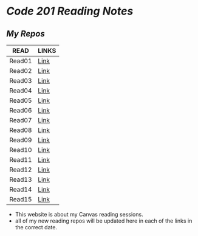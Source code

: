 # _Code 201 Reading Notes_
## ***My Repos***

|**READ**|**LINKS**|
|--------|-------|
|Read01  |  [Link](https://x-anas-x.github.io/reading-notes/read01)|
|Read02|[Link](https://x-anas-x.github.io/reading-notes/class-02)|
|Read03|[Link](https://x-anas-x.github.io/reading-notes/class-03)|
|Read04|[Link]()|
|Read05|[Link]()|
|Read06|[Link]()|
|Read07|[Link]()|
|Read08|[Link]()|
|Read09|[Link]()|
|Read10|[Link]()|
|Read11|[Link]()|
|Read12|[Link]()|
|Read13|[Link]()|
|Read14|[Link]()|
|Read15|[Link]()|
 
 
- This website is about my Canvas reading sessions.
- all of my new reading repos will be updated here in each of the links in the correct date.
